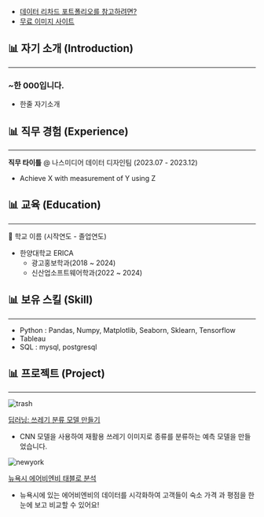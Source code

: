 * [데이터 리차드 포트폴리오를 참고하려면?](https://dongchanlim.github.io/github-portfolio/)
* [무료 이미지 사이트](https://unsplash.com/)

## 📊 자기 소개 (Introduction)
------

### ~한 000입니다.

- 한줄 자기소개 

> 
>
> 
> 


## 📊 직무 경험 (Experience)
------

**직무 타이틀** @ 나스미디어 데이터 디자인팀 (2023.07 - 2023.12)

- Achieve X with measurement of Y using Z


## 📊 교육 (Education)
------
🏫 학교 이름 (시작연도 - 졸업연도)

- 한양대학교 ERICA
    - 광고홍보학과(2018 ~ 2024)
    - 신산업소프트웨어학과(2022 ~ 2024)


## 📊 보유 스킬 (Skill)
------
- Python : Pandas, Numpy, Matplotlib, Seaborn, Sklearn, Tensorflow
- Tableau
- SQL : mysql, postgresql

## 📊 프로젝트 (Project)
------
![trash](assets/img/trash.jpeg)

[딥러닝: 쓰레기 분류 모델 만들기](https://github.com/dongchanlim/Python-Machine-Learning/blob/main/Semester_Project.ipynb)
- CNN 모델을 사용하여 재활용 쓰레기 이미지로 종류를 분류하는 예측 모델을 만들었습니다.

![newyork](assets/img/newyork.jpeg)

[뉴욕시 에어비엔비 태블로 분석](https://public.tableau.com/app/profile/dongchan.lim/viz/AirbnbPractice_15699654202660/Story1)
- 뉴욕시에 있는 에어비엔비의 데이터를 시각화하여 고객들이 숙소 가격 과 평점을 한눈에 보고 비교할 수 있어요!
